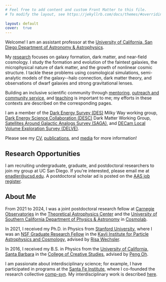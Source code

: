 ```yaml
---
# Feel free to add content and custom Front Matter to this file.
# To modify the layout, see https://jekyllrb.com/docs/themes/#overriding-theme-defaults
 
layout: default
cover:  true
---
```


Welcome! I am an assistant professor at the [University of California, San Diego Department of Astronomy & Astrophysics](https://astro.ucsd.edu/).

My [research](./research.markdown) focuses on galaxy formation, dark matter, and near-field cosmology. I study the formation and evolution of the faintest galaxies, the microphysical nature of dark matter, and the growth of nonlinear cosmic structure. I tackle these problems using cosmological simulations, semi-analytic models of the galaxy--halo connection, dark matter theory, and observations of dwarf galaxies and strong gravitational lenses.

Building an inclusive scientific community through [mentoring](./mentoring.markdown), [outreach and community service](./outreach.markdown), and [teaching](./mentoring.html#teaching) is important to me; my efforts in these contexts are described on the corresponding pages.

I am a member of the [Dark Energy Survey (DES)](https://www.darkenergysurvey.org/) Milky Way working group, [Dark Energy Science Collaboration (DESC)](https://lsstdesc.org/) Dark Matter Working Group, [Satellites Around Galactic Analogs Survey (SAGA)](https://sagasurvey.org/), and [DECam Local Volume Exploration Survey (DELVE)](https://delve-survey.github.io/).

Please see my [CV](./CV.pdf), [publications](./publications.markdown), and [media](./media.markdown) for more information!

## Research Opportunities

I am recruiting undergraduate, graduate, and postdoctoral researchers to join my group at UC San Diego. If you're interested, please email me at [enadler@ucsd.edu](mailto:enadler@ucsd.edu). A postdoctoral scholar ad is posted on the [AAS job register](https://aas.org/jobregister/ad/99c4e272). 

## About Me

From 2021 to 2024, I was a joint postdoctoral research fellow at [Carnegie Observatories](https://carnegiescience.edu/obs) in the [Theoretical Astrophysics Center](https://ctac.carnegiescience.edu/) and the [University of Southern California Department of Physics & Astronomy](https://dornsife.usc.edu/physics/) in [Cosmolab](https://cosmolab.usc.edu/).

In 2021, I received my Ph.D. in Physics from [Stanford University](https://physics.stanford.edu/), where I was an [NSF Graduate Research Fellow](https://www.nsfgrfp.org/) in the [Kavli Institute for Particle Astrophysics and Cosmology](https://kipac.stanford.edu/), advised by [Risa Wechsler](https://www.risawechsler.com/).

In 2016, I received my B.S. in Physics from the [University of California, Santa Barbara](https://www.physics.ucsb.edu/) in the [College of Creative Studies](https://www.ccs.ucsb.edu/), advised by [Peng Oh](https://web.physics.ucsb.edu/~peng/).

I am passionate about interdisciplinary science; for example, I have participated in programs at the [Santa Fe Institute](https://www.santafe.edu/), where I co-founded the research collective [comp-syn](https://comp-syn.com/#/). My interdisciplinary work is described [here](./interdisciplinary.markdown).